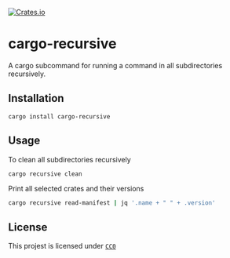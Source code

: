 [![Crates.io](https://img.shields.io/crates/v/cargo-recursive.svg)](https://crates.io/crates/cargo-recursive)

# cargo-recursive

A cargo subcommand for running a command in all subdirectories recursively.


## Installation

```
cargo install cargo-recursive
```

## Usage

To clean all subdirectories recursively

```
cargo recursive clean
```

Print all selected crates and their versions

```bash
cargo recursive read-manifest | jq '.name + " " + .version'
```

## License

This projest is licensed under [`CC0`](https://creativecommons.org/share-your-work/public-domain/cc0/)
